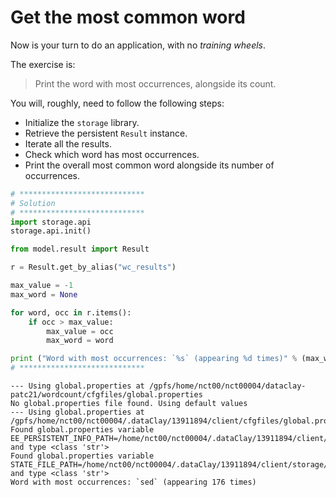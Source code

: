# Get the most common word

Now is your turn to do an application, with no _training wheels_.

The exercise is:

> Print the word with most occurrences, alongside its count.

You will, roughly, need to follow the following steps:

 - Initialize the `storage` library.
 - Retrieve the persistent `Result` instance.
 - Iterate all the results.
 - Check which word has most occurrences.
 - Print the overall most common word alongside its number of occurrences.


```python
# ****************************
# Solution
# ****************************
import storage.api
storage.api.init()

from model.result import Result

r = Result.get_by_alias("wc_results")

max_value = -1
max_word = None

for word, occ in r.items():
    if occ > max_value:
        max_value = occ
        max_word = word

print ("Word with most occurrences: `%s` (appearing %d times)" % (max_word, max_value))
# ****************************


```

    --- Using global.properties at /gpfs/home/nct00/nct00004/dataclay-patc21/wordcount/cfgfiles/global.properties
    No global.properties file found. Using default values
    --- Using global.properties at /gpfs/home/nct00/nct00004/.dataClay/13911894/client/cfgfiles/global.properties
    Found global.properties variable EE_PERSISTENT_INFO_PATH=/home/nct00/nct00004/.dataClay/13911894/client/storage/ and type <class 'str'>
    Found global.properties variable STATE_FILE_PATH=/home/nct00/nct00004/.dataClay/13911894/client/storage/state.txt and type <class 'str'>
    Word with most occurrences: `sed` (appearing 176 times)



```python

```
